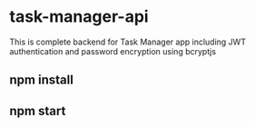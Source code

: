 # task-manager-api
This is complete backend for Task Manager app including JWT authentication and password encryption using bcryptjs

## npm install

## npm start
